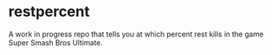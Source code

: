 # restpercent
A work in progress repo that tells you at which percent rest kills in the game Super Smash Bros Ultimate.
